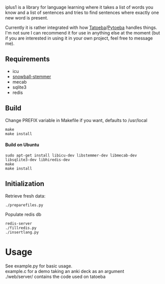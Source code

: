iplus1 is a library for language learning where it takes a list of words you know
and a list of sentences and tries to find sentences where exactly one new word
is present.


Currently it is rather integrated with how
[Tatoeba](http://tatoeba.org)/[Pytoeba](https://github.com/loolmeh/pytoeba-dev)
handles things. I'm not sure I can recommend it for use in anything else at the
moment (but if you are interested in using it in your own project, feel free
to message me).



## Requirements
* icu
* [snowball-stemmer](http://snowball.tartarus.org/index.php)
* mecab
* sqlite3
* redis

## Build
Change PREFIX variable in Makefile if you want, defaults to /usr/local
```
make
make install
```


#### Build on Ubuntu
```
sudo apt-get install libicu-dev libstemmer-dev libmecab-dev libsqlite3-dev libhiredis-dev
make
make install
```

## Initialization

Retrieve fresh data:

```
./preparefiles.py
```

Populate redis db

```
redis-server
./fillredis.py
./insertlang.py
```

# Usage

See example.py for basic usage.  
example.c for a demo taking an anki deck as an argument  
./web/server/ contains the code used on tatoeba
